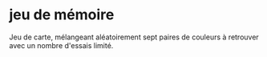 # jeu de mémoire
Jeu de carte, mélangeant aléatoirement sept paires de couleurs à retrouver avec un nombre d'essais limité.
